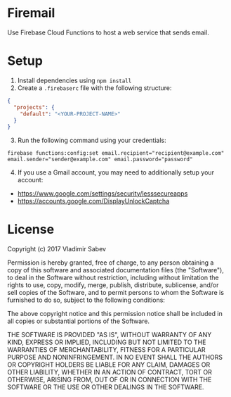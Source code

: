 # Firemail
Use Firebase Cloud Functions to host a web service that sends email.

# Setup
1. Install dependencies using `npm install`
2. Create a `.firebaserc` file with the following structure:
```json
{
  "projects": {
    "default": "<YOUR-PROJECT-NAME>"
  }
}
```
3. Run the following command using your credentials:
```
firebase functions:config:set email.recipient="recipient@example.com" email.sender="sender@example.com" email.password="password"
```
4. If you use a Gmail account, you may need to additionally setup your account:
  - https://www.google.com/settings/security/lesssecureapps
  - https://accounts.google.com/DisplayUnlockCaptcha

# License
Copyright (c) 2017 Vladimir Sabev

Permission is hereby granted, free of charge, to any person
obtaining a copy of this software and associated documentation
files (the "Software"), to deal in the Software without
restriction, including without limitation the rights to use,
copy, modify, merge, publish, distribute, sublicense, and/or sell
copies of the Software, and to permit persons to whom the
Software is furnished to do so, subject to the following
conditions:

The above copyright notice and this permission notice shall be
included in all copies or substantial portions of the Software.

THE SOFTWARE IS PROVIDED "AS IS", WITHOUT WARRANTY OF ANY KIND,
EXPRESS OR IMPLIED, INCLUDING BUT NOT LIMITED TO THE WARRANTIES
OF MERCHANTABILITY, FITNESS FOR A PARTICULAR PURPOSE AND
NONINFRINGEMENT. IN NO EVENT SHALL THE AUTHORS OR COPYRIGHT
HOLDERS BE LIABLE FOR ANY CLAIM, DAMAGES OR OTHER LIABILITY,
WHETHER IN AN ACTION OF CONTRACT, TORT OR OTHERWISE, ARISING
FROM, OUT OF OR IN CONNECTION WITH THE SOFTWARE OR THE USE OR
OTHER DEALINGS IN THE SOFTWARE.
